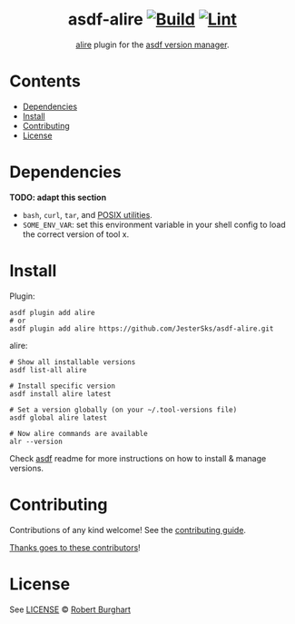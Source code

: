 <div align="center">

# asdf-alire [![Build](https://github.com/JesterSks/asdf-alire/actions/workflows/build.yml/badge.svg)](https://github.com/JesterSks/asdf-alire/actions/workflows/build.yml) [![Lint](https://github.com/JesterSks/asdf-alire/actions/workflows/lint.yml/badge.svg)](https://github.com/JesterSks/asdf-alire/actions/workflows/lint.yml)

[alire](https://alire.ada.dev/docs/) plugin for the [asdf version manager](https://asdf-vm.com).

</div>

# Contents

- [Dependencies](#dependencies)
- [Install](#install)
- [Contributing](#contributing)
- [License](#license)

# Dependencies

**TODO: adapt this section**

- `bash`, `curl`, `tar`, and [POSIX utilities](https://pubs.opengroup.org/onlinepubs/9699919799/idx/utilities.html).
- `SOME_ENV_VAR`: set this environment variable in your shell config to load the correct version of tool x.

# Install

Plugin:

```shell
asdf plugin add alire
# or
asdf plugin add alire https://github.com/JesterSks/asdf-alire.git
```

alire:

```shell
# Show all installable versions
asdf list-all alire

# Install specific version
asdf install alire latest

# Set a version globally (on your ~/.tool-versions file)
asdf global alire latest

# Now alire commands are available
alr --version
```

Check [asdf](https://github.com/asdf-vm/asdf) readme for more instructions on how to
install & manage versions.

# Contributing

Contributions of any kind welcome! See the [contributing guide](contributing.md).

[Thanks goes to these contributors](https://github.com/JesterSks/asdf-alire/graphs/contributors)!

# License

See [LICENSE](LICENSE) © [Robert Burghart](https://github.com/JesterSks/)
